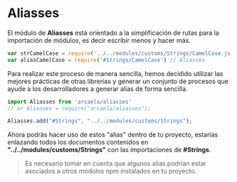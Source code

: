 # Aliasses

El módulo de **Aliasses** está orientado a la simplificación de rutas para la importación de módulos, es decir escribir menos y hacer más.

```js
var strCamelCase = require('../../modules/customs/Strings/CamelCase.js') // Common
var aliasCamelCase = require('#Strings/CamelCase') // Aliasses
```

Para realizar este proceso de manera sencilla, hemos decidido utilizar las mejores prácticas de otras librerías y generar un conjunto de procesos que ayude a los desarrolladores a generar alias de forma sencilla.

```js
import Aliasses from 'arcaela/aliasses'
// or Aliasses = require("arcaela/aliasses");

Aliasses.add("#Strings", "../../modules/customs/Strings");
```
Ahora podrás hacer uso de estos "alias" dentro de tu proyecto, estarías enlazando todos los documentos contenidos en **"../../modules/customs/Strings"** con las importaciones de **#Strings**.

>Es necesario tomar en cuenta que algunos alias podrían estar asociados a otros módulos npm instalados en tu proyecto.